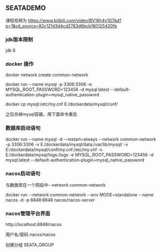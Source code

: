 
## SEATADEMO

课程视频为
https://www.bilibili.com/video/BV16h4y1G7kd?p=1&vd_source=82c121d3d4cd2783d6bcb180125420fb

### jdk版本限制
jdk 8

### docker 操作

docker network create common-network

docker run --name mysql -p 3306:3306 -e MYSQL_ROOT_PASSWORD=123456 -d mysql:latest --default-authentication-plugin=mysql_native_password

docker cp mysql:/etc/my.cnf E:/dockerdata/mysql/conf/

之后杀掉mysql容器，用下面命令重启

### 数据库启动语句
docker run --name mysql -d --restart=always --network common-network -p 3306:3306 -v E:/dockerdata/mysql/data:/var/lib/mysql/ -v E:/dockerdata/mysql/conf/my.cnf:/etc/my.cnf -v E:/dockerdata/mysql/logs:/logs -e MYSQL_ROOT_PASSWORD=123456 -d mysql:latest --default-authentication-plugin=mysql_native_password  


### nacos启动语句
与数据库在一个网段中--network common-network

docker run --network common-network --env MODE=standalone --name nacos -d -p 8848:8848 nacos/nacos-server

### nacos管理平台界面
http://localhost:8848/nacos

用户名/密码 nacos/nacos

创建分组 SEATA_GROUP